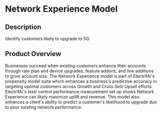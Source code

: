 # Network Experience Model

## Description
 Identify customers likely to upgrade to 5G.

## Product Overview
 Businesses succeed when existing customers enhance their accounts through rate plan and device upgrades, feature addons, and line additions to grow account size.
 The Network Experience model is part of ElectrifAi's propensity model suite which enhances a business's predictive accuracy in targeting optimal customers across 
 Growth and Cross Sell/ Upsell efforts. ElectrifAi's test/ control performance measurement set up shows Network Experience can likely maximize uplift and revenue. 
 This model also enhances a client's ability to predict a customer's likelihood to upgrade due to poor existing network performance.
 
